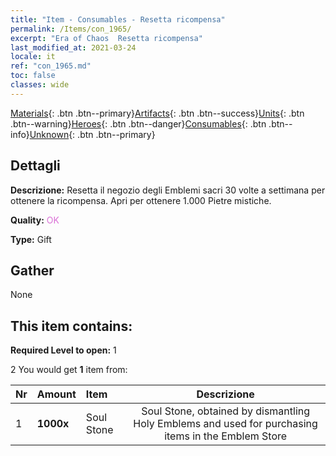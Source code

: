 ```yaml
---
title: "Item - Consumables - Resetta ricompensa"
permalink: /Items/con_1965/
excerpt: "Era of Chaos  Resetta ricompensa"
last_modified_at: 2021-03-24
locale: it
ref: "con_1965.md"
toc: false
classes: wide
---
```

 [Materials](/it/Items/){: .btn .btn--primary}[Artifacts](/it/Items/Artifacts/){: .btn .btn--success}[Units](/it/Items/Units/){: .btn .btn--warning}[Heroes](/it/Items/Heroes/){: .btn .btn--danger}[Consumables](/it/Items/Consumables/){: .btn .btn--info}[Unknown](/it/Items/Unknown/){: .btn .btn--primary}

## Dettagli
 **Descrizione:** Resetta il negozio degli Emblemi sacri 30 volte a settimana per ottenere la ricompensa. Apri per ottenere 1.000 Pietre mistiche.

 **Quality:** <span style="color: #DA70D6">OK</span>

 **Type:** Gift

## Gather

  None

## This item contains:

 **Required Level to open:** 1

 2 You would get **1** item  from:

  | Nr | Amount |     Item    | Descrizione |
  |:---|:-------|:------------|:-----------:|
  | 1 |  **1000x** | Soul Stone  | Soul Stone, obtained by dismantling Holy Emblems and used for purchasing items in the Emblem Store  | 
